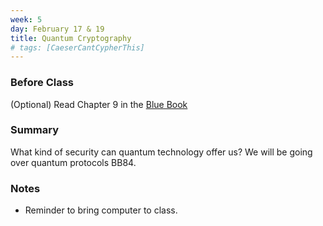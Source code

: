 ```yaml
---
week: 5
day: February 17 & 19
title: Quantum Cryptography
# tags: [CaeserCantCypherThis]
---
```

### Before Class
(Optional) Read Chapter 9 in the [Blue Book](https://www.amazon.com/Quantum-Computing-Computer-Scientists-Yanofsky/dp/0521879965)

### Summary
What kind of security can quantum technology offer us? We will be going over quantum protocols BB84.

### Notes
- Reminder to bring computer to class.

